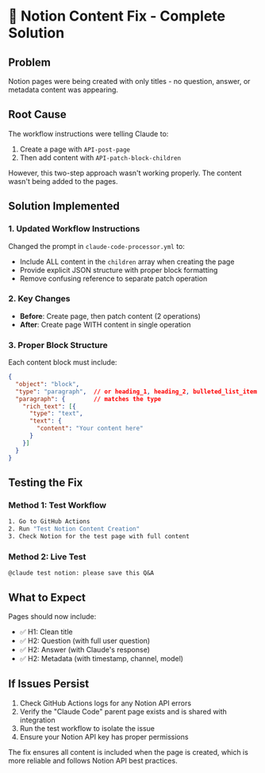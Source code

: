 # 📝 Notion Content Fix - Complete Solution

## Problem
Notion pages were being created with only titles - no question, answer, or metadata content was appearing.

## Root Cause
The workflow instructions were telling Claude to:
1. Create a page with `API-post-page`
2. Then add content with `API-patch-block-children`

However, this two-step approach wasn't working properly. The content wasn't being added to the pages.

## Solution Implemented

### 1. Updated Workflow Instructions
Changed the prompt in `claude-code-processor.yml` to:
- Include ALL content in the `children` array when creating the page
- Provide explicit JSON structure with proper block formatting
- Remove confusing reference to separate patch operation

### 2. Key Changes
- **Before**: Create page, then patch content (2 operations)
- **After**: Create page WITH content in single operation

### 3. Proper Block Structure
Each content block must include:
```json
{
  "object": "block",
  "type": "paragraph",  // or heading_1, heading_2, bulleted_list_item
  "paragraph": {        // matches the type
    "rich_text": [{
      "type": "text",
      "text": {
        "content": "Your content here"
      }
    }]
  }
}
```

## Testing the Fix

### Method 1: Test Workflow
```bash
1. Go to GitHub Actions
2. Run "Test Notion Content Creation"
3. Check Notion for the test page with full content
```

### Method 2: Live Test
```
@claude test notion: please save this Q&A
```

## What to Expect
Pages should now include:
- ✅ H1: Clean title
- ✅ H2: Question (with full user question)
- ✅ H2: Answer (with Claude's response)
- ✅ H2: Metadata (with timestamp, channel, model)

## If Issues Persist

1. Check GitHub Actions logs for any Notion API errors
2. Verify the "Claude Code" parent page exists and is shared with integration
3. Run the test workflow to isolate the issue
4. Ensure your Notion API key has proper permissions

The fix ensures all content is included when the page is created, which is more reliable and follows Notion API best practices.